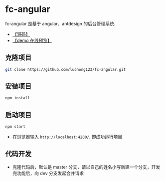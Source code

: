 # fc-angular

fc-angular 是基于 angular、antdesign 的后台管理系统.

- [【源码】](https://github.com/luohong123/angular-yt)
- [【demo 在线预览】](https://luohong123.github.io/angular-yt/demo/index.html)

## 克隆项目

```bash
git clone https://github.com/luohong123/fc-angular.git
```

## 安装项目

```bash
npm install
```

## 启动项目

```bash
npm start
```

- 在浏览器输入 `http://localhost:4200/`. 即成功运行项目

## 代码开发

- 克隆代码后，默认是 master 分支，请以自己的姓名小写新建一个分支，开发完功能后，向 dev 分支发起合并请求
